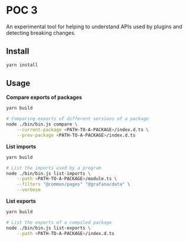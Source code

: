 # POC 3

An experimental tool for helping to understand APIs used by plugins and detecting breaking changes.

## Install

```bash
yarn install
```

## Usage

**Compare exports of packages**

```bash
yarn build

# Comparing exports of different versions of a package
node ./bin/bin.js compare \
    --current-package <PATH-TO-A-PACKAGE>/index.d.ts \
    --prev-package <PATH-TO-A-PACKAGE>/index.d.ts
```

**List imports**

```bash
yarn build

# List the imports used by a program
node ./bin/bin.js list-imports \
    --path <PATH-TO-A-PACKAGE>/module.ts \
    --filters "@common/pages" "@grafana/data" \
    --verbose
```

**List exports**

```bash
yarn build

# List the exports of a compiled package
node ./bin/bin.js list-exports \
    --path <PATH-TO-A-PACKAGE>/index.d.ts
```
